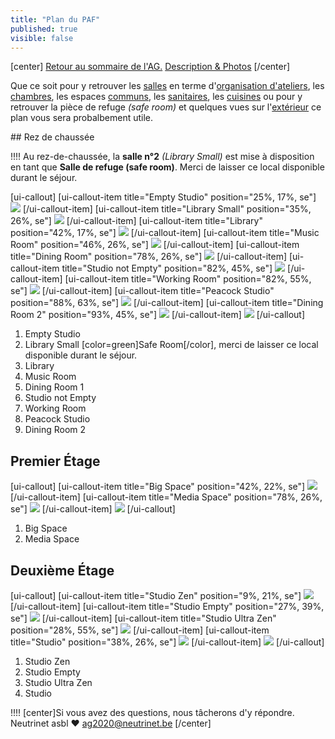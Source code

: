 ```yaml
---
title: "Plan du PAF"
published: true
visible: false
---
```

[center]
[Retour au sommaire de l'AG.](/ag2020?classes=btn,btn-primary) [Description & Photos](/ag2020/paf/lieu?classes=btn,btn-error)
[/center]

Que ce soit pour y retrouver les [salles](/ag2020/paf/lieu/salles) en terme d'[organisation d'ateliers](/ag2020/ateliers), les [chambres](/ag2020/paf/lieu/chambres), les espaces [communs](/ag2020/paf/lieu/communs), les [sanitaires](/ag2020/paf/lieu/sanitaires), les [cuisines](/ag2020/paf/lieu/cuisines) ou pour y retrouver la pièce de refuge *(safe room)* et quelques vues sur l'[extérieur](/ag2020/paf/lieu/dehors) ce plan vous sera probalbement utile.

## Rez de chaussée

!!!! Au rez-de-chaussée, la **salle n°2** *(Library Small)* est mise à disposition en tant que **Salle de refuge (safe room)**.  Merci de laisser ce local disponible durant le séjour.

[ui-callout]
[ui-callout-item title="Empty Studio" position="25%, 17%, se"]
![](/ag2020/paf/lieu/salles/IMG_20200718_204947.jpg)
[/ui-callout-item]
[ui-callout-item title="Library Small" position="35%, 26%, se"]
![](/ag2020/paf/lieu/salles/IMG_20200718_204828.jpg)
[/ui-callout-item]
[ui-callout-item title="Library" position="42%, 17%, se"]
![](/ag2020/paf/lieu/salles/IMG_20200718_204645.jpg)
[/ui-callout-item]
[ui-callout-item title="Music Room" position="46%, 26%, se"]
![](/ag2020/paf/lieu/salles/IMG_20200719_123614.jpg)
[/ui-callout-item]
[ui-callout-item title="Dining Room" position="78%, 26%, se"]
![](/ag2020/paf/lieu/salles/IMG_20200718_193345.jpg)
[/ui-callout-item]
[ui-callout-item title="Studio not Empty" position="82%, 45%, se"]
![](/ag2020/paf/lieu/salles/IMG_20200718_180800.jpg)
[/ui-callout-item]
[ui-callout-item title="Working Room" position="82%, 55%, se"]
![](/ag2020/paf/lieu/salles/IMG_20200718_180712.jpg)
[/ui-callout-item]
[ui-callout-item title="Peacock Studio" position="88%, 63%, se"]
![](/ag2020/paf/lieu/salles/IMG_20200718_180622.jpg)
[/ui-callout-item]
[ui-callout-item title="Dining Room 2" position="93%, 45%, se"]
![](/ag2020/paf/lieu/salles/IMG_20200718_180436.jpg)
[/ui-callout-item]
![](/ag2020/paf/lieu/0_Rez.png)
[/ui-callout]

1. Empty Studio
2. Library Small [color=green]Safe Room[/color], merci de laisser ce local disponible durant le séjour.
3. Library
4. Music Room
5. Dining Room 1
6. Studio not Empty
7. Working Room
8. Peacock Studio
9. Dining Room 2

## Premier Étage

[ui-callout]
[ui-callout-item title="Big Space" position="42%, 22%, se"]
![](/ag2020/paf/lieu/salles/IMG_20200718_184955.jpg)
[/ui-callout-item]
[ui-callout-item title="Media Space" position="78%, 26%, se"]
![](/ag2020/paf/lieu/salles/IMG_20200718_184049.jpg)
[/ui-callout-item]
![](/ag2020/paf/lieu/1_Premier.png)
[/ui-callout]

1. Big Space
2. Media Space

## Deuxième Étage

[ui-callout]
[ui-callout-item title="Studio Zen" position="9%, 21%, se"]
![](/ag2020/paf/lieu/salles/IMG_20200718_185853.jpg)
[/ui-callout-item]
[ui-callout-item title="Studio Empty" position="27%, 39%, se"]
![](/ag2020/paf/lieu/salles/IMG_20200719_124111.jpg)
[/ui-callout-item]
[ui-callout-item title="Studio Ultra Zen" position="28%, 55%, se"]
![](/ag2020/paf/lieu/salles/IMG_20200719_124426.jpg)
[/ui-callout-item]
[ui-callout-item title="Studio" position="38%, 26%, se"]
![](/ag2020/paf/lieu/salles/IMG_20200718_190252.jpg)
[/ui-callout-item]
![](/ag2020/paf/lieu/2_Second.png)
[/ui-callout]

1. Studio Zen
2. Studio Empty
3. Studio Ultra Zen
4. Studio

!!!! [center]Si vous avez des questions, nous tâcherons d'y répondre.</br>Neutrinet asbl ♥ <a href="mailto:ag2020@neutrinet.be?subject=[AGFFDN2020] Les ateliers&body=Étant passé par la page des ateliers, j'ai l'une ou l'autre question remarque ou commentaire.%0D%0A%0D%0A%0D%0A">ag2020@neutrinet.be</a> [/center]